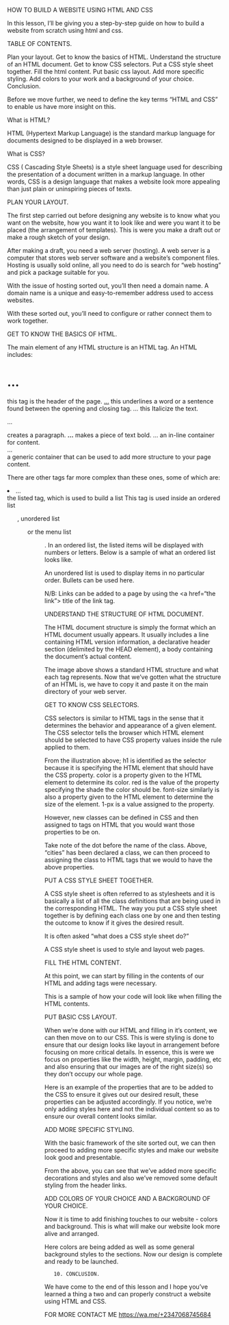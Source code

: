 HOW TO BUILD A WEBSITE USING HTML AND CSS

In this lesson, I’ll be giving you a step-by-step guide on how to build a website from scratch using html and css. 

TABLE OF CONTENTS.

Plan your layout.
Get to know the basics of HTML.
Understand the structure of an HTML document.
Get to know CSS selectors.
Put a CSS style sheet together.
Fill the html content.
Put basic css layout.
Add more specific styling.
Add colors to your work and a background of your choice.
Conclusion.



Before we move further, we need to define the key terms “HTML and CSS” to enable us have more insight on this.

What is HTML?

HTML (Hypertext Markup Language) is the standard markup language for documents designed to be displayed in a web browser.

What is CSS?

CSS ( Cascading Style Sheets) is a style sheet language used for describing the presentation of a document written in a markup language. In other words, CSS is a design language that makes a website look more appealing than just plain or uninspiring pieces of texts. 



PLAN YOUR LAYOUT. 


The first step carried out before designing any website is to know what you want on the website, how you want it to look like and were you want it to be placed (the arrangement of templates). This is were you make a draft out or make a rough sketch of your design.

After making a draft, you need a web server (hosting). A web server is a computer that stores web server software and a website’s component files. Hosting is usually sold online, all you need to do is search for “web hosting” and pick a package suitable for you.

With the issue of hosting sorted out, you’ll then need a domain name. A domain name is a unique and easy-to-remember address used to access websites.

With these sorted out, you’ll need to configure or rather connect them to work together. 


GET TO KNOW THE BASICS OF HTML.


The main element of any HTML structure is an HTML tag. An HTML includes:

<h1>…</h1> this tag is the header of the page.
<u>…</u> this underlines a word or a sentence found between the opening and closing tag.
<i>…</i> this Italicize the text.
<p>…</p> creates a paragraph.
<b>…</b> makes a piece of text bold.
<span>…</span> an in-line container for content.
<div>…</div> a generic container that can be used to add more structure to your page content.

There are other tags far more complex than these ones, some of which are:

<li>…</li> the listed tag, which is used to build a list
This tag is used inside an ordered list <ol>, unordered list <ul> or the menu list <menu>. In an ordered list, the listed items will be displayed with numbers or letters. Below is a sample of what an ordered list looks like.



An unordered list is used to display items in no particular order. Bullets can be used here.




N/B: Links can be added to a page by using the <a href=“the link”> title of the link</a> tag.



UNDERSTAND THE STRUCTURE OF HTML DOCUMENT.


The HTML document structure is simply the format which an HTML document usually appears. It usually includes a line containing HTML version information, a declarative header section (delimited by the HEAD element), a body containing the document’s actual content.




The image above shows a standard HTML structure and what each tag represents. Now that we’ve gotten what the structure of an HTML is, we have to copy it and paste it on the main directory of your web server. 



GET TO KNOW CSS SELECTORS. 


CSS selectors is similar to HTML tags in the sense that it determines the behavior and appearance of a given element. The CSS selector tells the browser which HTML element should be selected to have CSS property values inside the rule applied to them.



From the illustration above;
 h1 is identified as the selector because it is specifying the HTML element that should have the CSS property.
color is a property given to the HTML element to determine its color.
red is the value of the property specifying the shade the color should be.
font-size similarly is also a property given to the HTML element to determine the size of the element.
1-px is a value assigned to the property.

However, new classes can be defined in CSS and then assigned to tags on HTML that you would want those properties to be on.



Take note of the dot before the name of the class. Above, “cities” has been declared a class, we can then proceed to assigning the class to HTML tags that we would to have the above properties. 




PUT A CSS STYLE SHEET TOGETHER. 


A CSS style sheet is often referred to as stylesheets and it is basically a list of all the class definitions that are being used in the corresponding HTML. The way you put a CSS style sheet together is by defining each class one by one and then testing the outcome to know if it gives the desired result.

It is often asked “what does a CSS style sheet do?”

A CSS style sheet is used to style and layout web pages. 


FILL THE HTML CONTENT.


At this point, we can start by filling in the contents of our HTML and adding tags were necessary.



This is a sample of how your code will look like when filling the HTML contents. 



PUT BASIC CSS LAYOUT.


When we’re done with our HTML and filling in it’s content, we can then move on to our CSS. This is were styling is done to ensure that our design looks like layout in arrangement before focusing on more critical details. In essence, this is were we focus on properties like the width, height, margin, padding, etc and also ensuring that our images are of the right size(s) so they don’t occupy our whole page. 




Here is an example of the properties that are to be added to the CSS to ensure it gives out our desired result, these properties can be adjusted accordingly. If you notice, we’re only adding styles here and not the individual content so as to ensure our overall content looks similar. 



ADD MORE SPECIFIC STYLING.


With the basic framework of the site sorted out, we can then proceed to adding more specific styles and make our website look good and presentable. 




From the above, you can see that we’ve added more specific decorations and styles and also we’ve removed some default styling from the header links. 



ADD COLORS OF YOUR CHOICE AND A BACKGROUND OF YOUR CHOICE. 


Now it is time to add finishing touches to our website - colors and background. This is what will make our website look more alive and arranged. 




Here colors are being added as well as some general background styles to the sections. Now our design is complete and ready to be launched.  


       10. CONCLUSION.


We have come to the end of this lesson and I hope you’ve learned a thing a two and can properly construct a website using HTML and CSS. 


FOR MORE CONTACT ME
https://wa.me/+2347068745684



